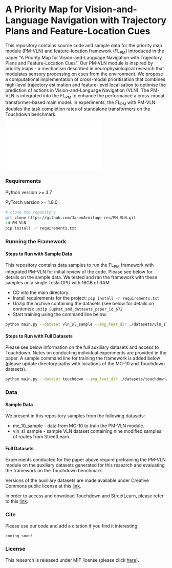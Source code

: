 # A Priority Map for Vision-and-Language Navigation with Trajectory Plans and Feature-Location Cues

This repository contains source code and sample data for the priority map module (PM-VLN) and feature-location framework (FL<sub>PM</sub>) introduced in the paper "A Priority Map for Vision-and-Language Navigation with Trajectory Plans and Feature-Location Cues". Our PM-VLN module is inspired by priority maps - a mechanism described in neurophysiological research that modulates sensory processing on cues from the environment. We propose a computational implementation of cross-modal prioritisation that combines high-level trajectory estimation and feature-level localisation to optimise the prediction of actions in Vision-and-Language Navigation (VLN). The PM-VLN is integrated into the FL<sub>PM</sub> to enhance the performance a cross-modal transformer-based main model. In experiments, the FL<sub>PM</sub> with PM-VLN doubles the task completion rates of standalone transformers on the Touchdown benchmark.



![system](/fig_flpm_git.pdf)

### Requirements
Python version >= 3.7

PyTorch version >= 1.8.0

``` bash
# clone the repository
git clone https://github.com/JasonArmitage-res/PM-VLN.git
cd PM-VLN
pip install -r requirements.txt
```

### Running the Framework
#### Steps to Run with Sample Data
This repository contains data samples to run the FL<sub>PM</sub> framework with integrated PM-VLN for initial review of the code. Please see below for details on the sample data. We tested and ran the framework with these samples on a single Tesla GPU with 16GB of RAM.   

- CD into the main directory.
- Install requirements for the project: ```pip install -r requirements.txt ```
- Unzip the archive containing the datasets (see below for details on contents): ```unzip SupMat_and_datasets_paper_id_672```
- Start training using the command line below.

``` bash
python main.py --dataset vln_sl_sample --img_feat_dir ./datasets/vln_sl_sample/features/ --pt_feat_dir ./datasets/vln_sl_sample/pt_features/ --hidden_dim 256 --model vbforvln --vln_batch_size 2 --fl_batch_size 5 --max_num_epochs 1 --exp_name train_sample_new --store_ckpt_every_epoch True --fl_dir datasets/mc_10_sample --fl_dataset mc_10 --fl_feat_dir datasets/mc_10_sample/features --fl_pt_feat_dir datasets/mc_10_sample/pt_features --max_instr_len 180 --max_window_len 80 --max_t_v_len 140 > flpm_sample_out.txt
```

#### Steps to Run with Full Datasets
Please see below information on the full auxiliary datasets and access to Touchdown. Notes on conducting individual experiments are provided in the paper. A sample command line for training the framework is added below (please update directory paths with locations of the MC-10 and Touchdown datasets).

``` bash
python main.py --dataset touchdown --img_feat_dir ./datasets/touchdown/features/ --pt_feat_dir ./datasets/touchdown/pt_features/ --hidden_dim 256 --model vbforvln --vln_batch_size 30 --fl_batch_size 60 --max_num_epochs 80 --exp_name train_new --store_ckpt_every_epoch True --fl_dir datasets/mc_10 --fl_dataset mc_10 --fl_feat_dir datasets/mc_10/features --fl_pt_feat_dir datasets/mc_10/pt_features --max_instr_len 180 --max_window_len 80 --max_t_v_len 140 > flpm_full_out.txt
```

### Data
#### Sample Data
We present in this repository samples from the following datasets:
  - mc_10_sample - data from MC-10 to train the PM-VLN module.
  - vln_sl_sample - sample VLN dataset containing nine modified samples of routes from StreetLearn.
#### Full Datasets
Experiments conducted for the paper above require pretraining the PM-VLN module on the auxiliary datasets generated for this research and evaluating the framework on the Touchdown benchmark.

Versions of the auxiliary datasets are made available under Creative Commons public license at this [link](https://zenodo.org/record/6891965#.YtwoS3ZBxD8).

In order to access and download Touchdown and StreetLearn, please refer to this [link](https://sites.google.com/view/streetlearn/touchdown).

### Cite
Please use our code and add a citation if you find it interesting.

``` bash
coming soon!
```

### License
This research is released under MIT license (please click [here](https://github.com/JasonArmitage-res/PM-VLN/blob/main/LICENSE)).
